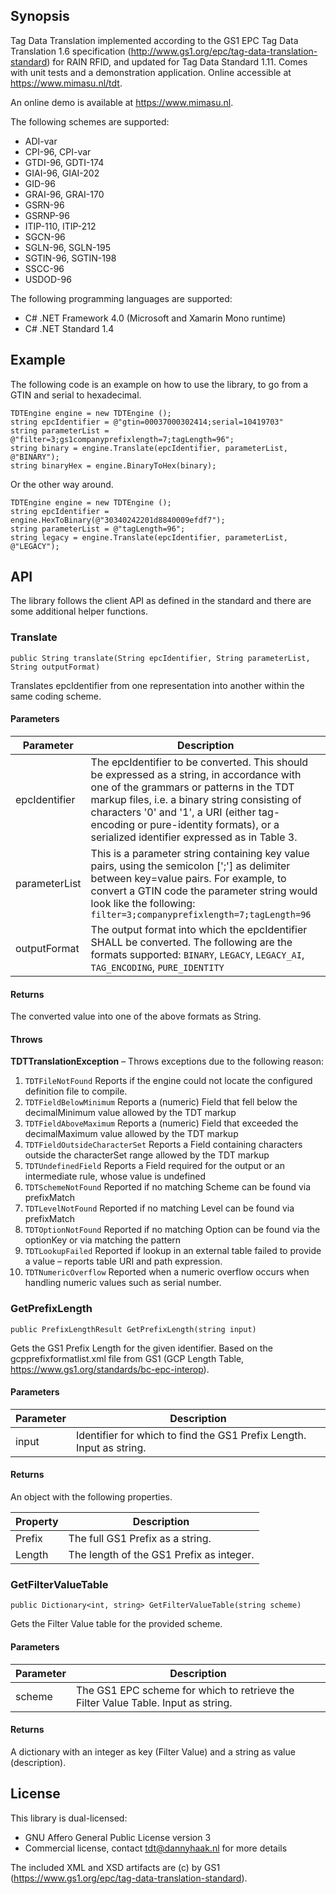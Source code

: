 ## Synopsis

Tag Data Translation implemented according to the GS1 EPC Tag Data Translation 1.6 specification (http://www.gs1.org/epc/tag-data-translation-standard) for RAIN RFID, and updated for Tag Data Standard 1.11. Comes with unit tests and a demonstration application. Online accessible at https://www.mimasu.nl/tdt.

An online demo is available at https://www.mimasu.nl.

The following schemes are supported:
- ADI-var
- CPI-96, CPI-var
- GTDI-96, GDTI-174
- GIAI-96, GIAI-202
- GID-96
- GRAI-96, GRAI-170
- GSRN-96
- GSRNP-96
- ITIP-110, ITIP-212
- SGCN-96
- SGLN-96, SGLN-195
- SGTIN-96, SGTIN-198
- SSCC-96
- USDOD-96

The following programming languages are supported:
- C# .NET Framework 4.0  (Microsoft and Xamarin Mono runtime)
- C# .NET Standard 1.4

## Example

The following code is an example on how to use the library, to go from a GTIN and serial to hexadecimal.

```
TDTEngine engine = new TDTEngine ();
string epcIdentifier = @"gtin=00037000302414;serial=10419703"
string parameterList = @"filter=3;gs1companyprefixlength=7;tagLength=96";
string binary = engine.Translate(epcIdentifier, parameterList, @"BINARY");
string binaryHex = engine.BinaryToHex(binary);
```

Or the other way around.

```
TDTEngine engine = new TDTEngine ();
string epcIdentifier = engine.HexToBinary(@"30340242201d8840009efdf7");
string parameterList = @"tagLength=96";
string legacy = engine.Translate(epcIdentifier, parameterList, @"LEGACY");
```

## API

The library follows the client API as defined in the standard and there are some additional helper functions.

### Translate

```
public String translate(String epcIdentifier, String parameterList, String outputFormat)
```

Translates epcIdentifier from one representation into another within the same coding scheme.

#### Parameters

| Parameter     | Description |
| ------------- | ----------- |
| epcIdentifier | The epcIdentifier to be converted. This should be expressed as a string, in accordance with one of the grammars or patterns in the TDT markup files, i.e. a binary string consisting of characters '0' and '1', a URI (either tag-encoding or pure-identity formats), or a serialized identifier expressed as in Table 3. |
| parameterList | This is a parameter string containing key value pairs, using the semicolon [';'] as delimiter between key=value pairs. For example, to convert a GTIN code the parameter string would look like the following: `filter=3;companyprefixlength=7;tagLength=96` |
| outputFormat  | The output format into which the epcIdentifier SHALL be converted. The following are the formats supported: `BINARY`, `LEGACY`, `LEGACY_AI`, `TAG_ENCODING`,  `PURE_IDENTITY` |

#### Returns

The converted value into one of the above formats as String.

#### Throws

**TDTTranslationException** – Throws exceptions due to the following reason:

1. `TDTFileNotFound` Reports if the engine could not locate the configured definition file to compile.
2. `TDTFieldBelowMinimum` Reports a (numeric) Field that fell below the decimalMinimum value allowed by the TDT markup
3. `TDTFieldAboveMaximum` Reports a (numeric) Field that exceeded the decimalMaximum value allowed by the TDT markup
4. `TDTFieldOutsideCharacterSet` Reports a Field containing characters outside the characterSet range allowed by the TDT markup
5. `TDTUndefinedField` Reports a Field required for the output or an intermediate rule, whose value is undefined
6. `TDTSchemeNotFound` Reported if no matching Scheme can be found via prefixMatch
7. `TDTLevelNotFound` Reported if no matching Level can be found via prefixMatch
8. `TDTOptionNotFound` Reported if no matching Option can be found via the optionKey or via matching the pattern
9. `TDTLookupFailed` Reported if lookup in an external table failed to provide a value – reports table URI and path expression.
10. `TDTNumericOverflow` Reported when a numeric overflow occurs when handling numeric values such as serial number.

### GetPrefixLength

```
public PrefixLengthResult GetPrefixLength(string input)
```

Gets the GS1 Prefix Length for the given identifier. Based on the gcpprefixformatlist.xml file from GS1 (GCP Length Table, https://www.gs1.org/standards/bc-epc-interop).

#### Parameters

| Parameter     | Description |
| ------------- | ----------- |
| input | Identifier for which to find the GS1 Prefix Length. Input as string. |

#### Returns

An object with the following properties.

| Property     | Description |
| ------------- | ----------- |
| Prefix | The full GS1 Prefix as a string. |
| Length | The length of the GS1 Prefix as integer. |

### GetFilterValueTable

```
public Dictionary<int, string> GetFilterValueTable(string scheme)
```

Gets the Filter Value table for the provided scheme. 

#### Parameters

| Parameter     | Description |
| ------------- | ----------- |
| scheme | The GS1 EPC scheme for which to retrieve the Filter Value Table. Input as string. |

#### Returns

A dictionary with an integer as key (Filter Value) and a string as value (description).

## License

This library is dual-licensed:
- GNU Affero General Public License version 3
- Commercial license, contact tdt@dannyhaak.nl for more details

The included XML and XSD artifacts are (c) by GS1 (https://www.gs1.org/epc/tag-data-translation-standard).
